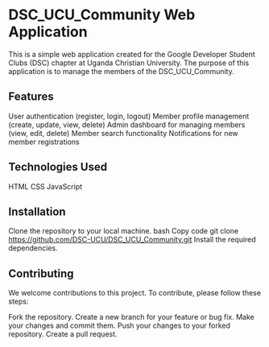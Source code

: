 # DSC_UCU_Community Web Application

This is a simple web application created for the Google Developer Student Clubs (DSC) chapter at Uganda Christian University. The purpose of this application is to manage the members of the DSC_UCU_Community.

## Features

User authentication (register, login, logout)
Member profile management (create, update, view, delete)
Admin dashboard for managing members (view, edit, delete)
Member search functionality
Notifications for new member registrations

## Technologies Used

HTML
CSS
JavaScript

## Installation

Clone the repository to your local machine.
bash
Copy code
git clone https://github.com/DSC-UCU/DSC_UCU_Community.git
Install the required dependencies.

## Contributing

We welcome contributions to this project. To contribute, please follow these steps:

Fork the repository.
Create a new branch for your feature or bug fix.
Make your changes and commit them.
Push your changes to your forked repository.
Create a pull request.

